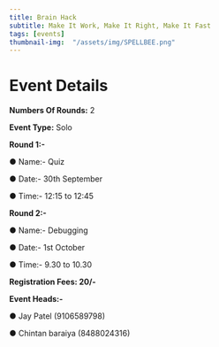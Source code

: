 ```yaml
---
title: Brain Hack
subtitle: Make It Work, Make It Right, Make It Fast
tags: [events]
thumbnail-img:  "/assets/img/SPELLBEE.png"
---
```



# Event Details

**Numbers Of Rounds:** 2

**Event Type:** Solo

**Round 1:-**

   ● Name:- Quiz
  
   ● Date:- 30th September
  
   ● Time:- 12:15 to 12:45

**Round 2:-**
  
   ● Name:- Debugging
  
   ● Date:- 1st October
  
   ● Time:- 9.30 to 10.30

**Registration Fees: 20/-**

**Event Heads:-**

   ● Jay Patel (9106589798)
   
   ● Chintan baraiya (8488024316)
